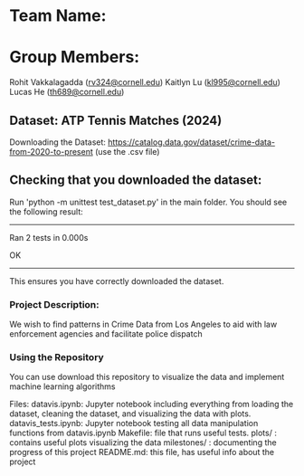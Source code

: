 # Team Name: 

# Group Members: 
Rohit Vakkalagadda (rv324@cornell.edu)
Kaitlyn Lu (kl995@cornell.edu)
Lucas He (th689@cornell.edu)

## Dataset: ATP Tennis Matches (2024)
Downloading the Dataset: https://catalog.data.gov/dataset/crime-data-from-2020-to-present (use the .csv file) 

## Checking that you downloaded the dataset: 
Run 'python -m unittest test_dataset.py' in the main folder. You should see the following result: 

----------------------------------------------------------------------
Ran 2 tests in 0.000s

OK

----------------------------------------------------------------------

This ensures you have correctly downloaded the dataset.

### Project Description: 

We wish to find patterns in Crime Data from Los Angeles to aid with law enforcement agencies and facilitate police dispatch


### Using the Repository

You can use download this repository to visualize the data and implement machine learning algorithms

Files: 
datavis.ipynb: Jupyter notebook including everything from loading the dataset, cleaning the dataset, and visualizing the data with plots.
datavis_tests.ipynb: Jupyter notebook testing all data manipulation functions from datavis.ipynb
Makefile: file that runs useful tests.
plots/ : contains useful plots visualizing the data
milestones/ : documenting the progress of this project
README.md: this file, has useful info about the project
